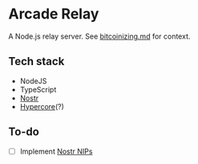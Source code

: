 # Arcade Relay

A Node.js relay server. See [bitcoinizing.md](https://github.com/ArcadeCity/arcade/blob/main/docs/bitcoinizing.md) for context.

## Tech stack

- NodeJS
- TypeScript
- [Nostr](https://github.com/fiatjaf/nostr)
- [Hypercore](https://hypercore-protocol.org/)(?)

## To-do

- [ ] Implement [Nostr NIPs](https://github.com/fiatjaf/nostr/tree/master/nips)
